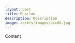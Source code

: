 ```yaml
---
layout: post
title: Epsilon
description: Description
image: assets/images/pic06.jpg
---
```


Content
